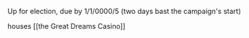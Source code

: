 Up for election, due by 1/1/0000/5 (two days bast the campaign's start)

houses [[the Great Dreams Casino]] 